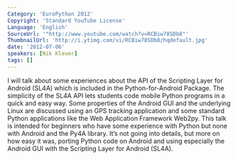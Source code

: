 ```yaml
---
Category: 'EuroPython 2012'
Copyright: 'Standard YouTube License'
Language: 'English'
SourceUrl: '"http://www.youtube.com/watch?v=RCBiw78SDb8"'
ThumbnailUrl: 'http://i.ytimg.com/vi/RCBiw78SDb8/hqdefault.jpg'
date: '2012-07-06'
speakers: [Nik Klever]
tags: []
---
```

I will talk about some experiences about the API of the Scripting Layer for
Android (SL4A) which is included in the Python-for-Android Package. The
simplicity of the SL4A API lets students code mobile Python programs in a
quick and easy way. Some properties of the Android GUI and the underlying
Linux are discussed using an GPS tracking application and some standard Python
applications like the Web Application Framework Web2py. This talk is intended
for beginners who have some experience with Python but none with Android and
the Py4A library. It’s not going into details, but more on how easy it was,
porting Python code on Android and using especially the Android GUI with the
Scripting Layer for Android (SL4A).

